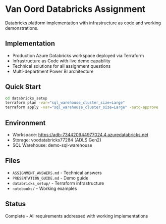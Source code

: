 # Van Oord Databricks Assignment

Databricks platform implementation with infrastructure as code and working demonstrations.

## Implementation

- Production Azure Databricks workspace deployed via Terraform
- Infrastructure as Code with live demo capability
- Technical solutions for all assignment questions
- Multi-department Power BI architecture

## Quick Start

```bash
cd databricks_setup
terraform plan -var="sql_warehouse_cluster_size=Large"
terraform apply -var="sql_warehouse_cluster_size=Large" -auto-approve
```

## Environment

- Workspace: https://adb-734420944977024.4.azuredatabricks.net
- Storage: voodatabricks77284 (ADLS Gen2)
- SQL Warehouse: demo-sql-warehouse

## Files

- `ASSIGNMENT_ANSWERS.md` - Technical answers
- `PRESENTATION_GUIDE.md` - Demo guide
- `databricks_setup/` - Terraform infrastructure
- `notebooks/` - Working examples

## Status

Complete - All requirements addressed with working implementations
